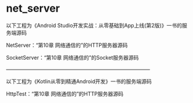 # net_server
以下工程为《Android Studio开发实战：从零基础到App上线(第2版)》一书的服务端源码

NetServer：“第10章 网络通信的”的HTTP服务器源码

SocketServer：“第10章 网络通信的”的Socket服务器源码

————————————————————————————

以下工程为《Kotlin从零到精通Android开发》一书的服务端源码

HttpTest：“第10章 网络通信的”的HTTP服务器源码
